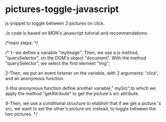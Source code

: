 # pictures-toggle-javascript
js snippet to toggle between 2 pictures on click.

Js code is based on MDN's javascript tutorial and recommendations.

/*main steps: */

/*
1- we define a variable "myImage"; Then, we use a js method, "querySelector", 
on the DOM's object "document". 
With the method "querySelector", we select the first element "img"; 

2-Then, we put an event listener on the variable, with 2 arguments: 'click',
 and an anonymous function.

 3-this anonymous function define  another variable," mySrc",to which 
 we apply the method "getAttribute" to get the picture's src attribute.

 4-Then, we use a conditional structure to etablish that if we get a picture 's src, 
 we want to set the other's picture src instead, to toggle between the two pictures. 
 */
